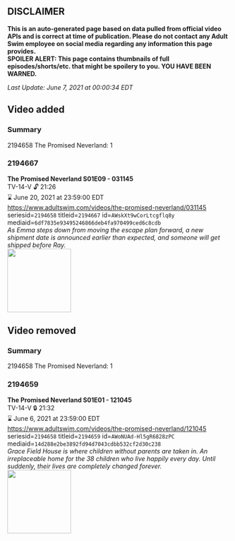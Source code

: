 ## DISCLAIMER
**This is an auto-generated page based on data pulled from official video APIs and is correct at time of publication. Please do not contact any Adult Swim employee on social media regarding any information this page provides.**  
**SPOILER ALERT: This page contains thumbnails of full episodes/shorts/etc. that might be spoilery to you. YOU HAVE BEEN WARNED.**  

_Last Update: June 7, 2021 at 00:00:34 EDT_
## Video added
### Summary
2194658 The Promised Neverland: 1  
### 2194667
**The Promised Neverland S01E09 - 031145**  
TV-14-V 🔓 21:26  
⌛ June 20, 2021 at 23:59:00 EDT  
https://www.adultswim.com/videos/the-promised-neverland/031145  
seriesid=`2194658` titleid=`2194667` id=`AWskXt9wCorLtcgflq8y` mediaid=`6df7835e93495246866deb4fa970499ced6c8cdb`  
_As Emma steps down from moving the escape plan forward, a new shipment date is announced earlier than expected, and someone will get shipped before Ray._  
<a href="https://i.cdn.turner.com/adultswim/big/image-upload/thumbnails/thumb-2_image-155994749827615.jpg"><img src="https://i.cdn.turner.com/adultswim/big/image-upload/thumbnails/thumb-2_image-155994749827615.jpg" height="144px" /></a>
## Video removed
### Summary
2194658 The Promised Neverland: 1  
### 2194659
**The Promised Neverland S01E01 - 121045**  
TV-14-V 🔒 21:32  
⌛ June 6, 2021 at 23:59:00 EDT  
https://www.adultswim.com/videos/the-promised-neverland/121045  
seriesid=`2194658` titleid=`2194659` id=`AWoNUAd-Hl5gR6828zPC` mediaid=`14d288e2be3892fd94d7043cdbb532cf2d30c238`  
_Grace Field House is where children without parents are taken in. An irreplaceable home for the 38 children who live happily every day. Until suddenly, their lives are completely changed forever._  
<a href="https://i.cdn.turner.com/adultswim/big/image-upload/thumbnails/thumb-2_image-155500147480318.jpg"><img src="https://i.cdn.turner.com/adultswim/big/image-upload/thumbnails/thumb-2_image-155500147480318.jpg" height="144px" /></a>
